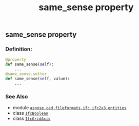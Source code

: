 ﻿---
title: same_sense property
second_title: Aspose.CAD for Python via .NET API References
description: 
type: docs
weight: 80
url: /python-net/aspose.cad.fileformats.ifc.ifc2x3.entities/ifcgridaxis/same_sense/
is_root: false
---

## same_sense property

### Definition:
```python
@property
def same_sense(self):
    ...
@same_sense.setter
def same_sense(self, value):
    ...
```

### See Also
* module [`aspose.cad.fileformats.ifc.ifc2x3.entities`](../../)
* class [`IfcBoolean`](/cad/python-net/aspose.cad.fileformats.ifc.ifc2x3.types/ifcboolean)
* class [`IfcGridAxis`](/cad/python-net/aspose.cad.fileformats.ifc.ifc2x3.entities/ifcgridaxis)
